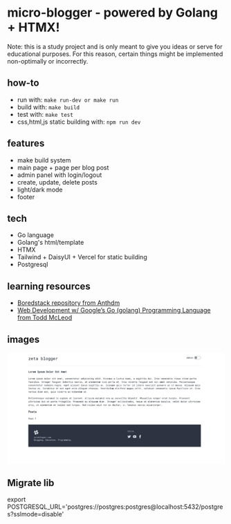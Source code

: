 # micro-blogger - powered by Golang + HTMX!

Note: this is a study project and is only meant to give you ideas or serve
for educational purposes. For this reason, certain things might
be implemented non-optimally or incorrectly.

## how-to
- run with: ```make run-dev or make run```
- build with: ```make build```
- test with: ```make test```
- css,html,js static building with: ```npm run dev```

## features
- make build system
- main page + page per blog post
- admin panel with login/logout
- create, update, delete posts
- light/dark mode
- footer

## tech
- Go language
- Golang's html/template
- HTMX
- Tailwind + DaisyUI + Vercel for static building
- Postgresql

## learning resources
- [Boredstack repository from Anthdm](https://github.com/anthdm/boredstack/)
- [Web Development w/ Google’s Go (golang) Programming Language from Todd McLeod](https://www.udemy.com/course/go-programming-language/)

## images

![Snapshot of homepage on 28-08-2023](2023-08-28_16-09-snapshot.jpg)

## Migrate lib
export POSTGRESQL_URL='postgres://postgres:postgres@localhost:5432/postgres?sslmode=disable'